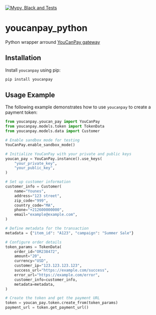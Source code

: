 [![Mypy, Black and Tests](https://github.com/YounesOMK/youcanpay_python/actions/workflows/mypy-black-tests.yml/badge.svg?branch=main)](https://github.com/YounesOMK/youcanpay_python/actions/workflows/mypy-black-tests.yml)
# youcanpay_python
Python wrapper arround [YouCanPay gateway](https://youcanpay.com)


## Installation

Install `youcanpay` using pip:

```bash
pip install youcanpay
```

## Usage Example

The following example demonstrates how to use `youcanpay` to create a payment token:

```python
from youcanpay.youcan_pay import YouCanPay
from youcanpay.models.token import TokenData
from youcanpay.models.data import Customer

# Enable sandbox mode for testing
YouCanPay.enable_sandbox_mode()

# Initialize YouCanPay with your private and public keys
youcan_pay = YouCanPay.instance().use_keys(
    "your_private_key",
    "your_public_key",
)

# Set up customer information
customer_info = Customer(
    name="Younes",
    address="123 street",
    zip_code="999",
    country_code="MA",
    phone="+212600000000",
    email="example@example.com",
)

# Define metadata for the transaction
metadata = {"item_id": "A123", "campaign": "Summer Sale"}

# Configure order details
token_params = TokenData(
    order_id="OR238472",
    amount="20",
    currency="USD",
    customer_ip="123.123.123.123",
    success_url="https://example.com/success",
    error_url="https://example.com/error",
    customer_info=customer_info,
    metadata=metadata,
)

# Create the token and get the payment URL
token = youcan_pay.token.create_from(token_params)
payment_url = token.get_payment_url()
